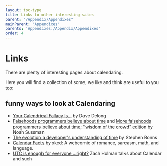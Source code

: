 ```yaml
---
layout: toc-type
title: Links to other interesting sites
parent: "/Appendix/Appendixes"
mainParent: "Appendixes"
parents: 'Appendixes:/Appendix/Appendixes'
order: 4
---
```


# Links

There are plenty of interesting pages about calendaring.

Here you will find a collection of some, we like and think are useful to you too:

## funny ways to look at Calendaring
- [Your Calendrical Fallacy Is...](http://yourcalendricalfallacyis.com/) by Dave Delong
- [Falsehoods programmers believe about time](http://infiniteundo.com/post/25326999628/falsehoods-programmers-believe-about-time) and [More falsehoods programmers believe about time; “wisdom of the crowd” edition](http://infiniteundo.com/post/25509354022/more-falsehoods-programmers-believe-about-time) by Noah Sussman
- [The evolution a developer's understanding of time](https://twitter.com/stephenbinns/status/842330300000665601) by Stephen Bonns
- [Calendar Facts](https://xkcd.com/1930/) by xkcd: A webcomic of romance, sarcasm, math, and language.
- [UTC is enough for everyone ...right?](https://zachholman.com/talk/utc-is-enough-for-everyone-right) Zach Holman talks about   Calendar and such 